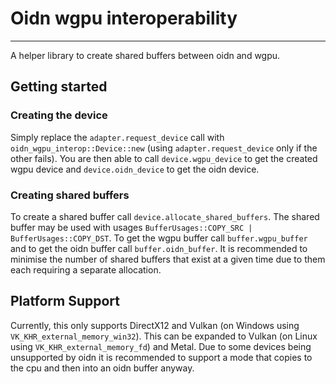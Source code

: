 # Oidn wgpu interoperability

---

A helper library to create shared buffers between oidn and
wgpu.

## Getting started

### Creating the device

Simply replace the `adapter.request_device` call with
`oidn_wgpu_interop::Device::new` (using
`adapter.request_device` only if the other fails). You are
then able to call `device.wgpu_device` to get the created
wgpu device and `device.oidn_device` to get the oidn device.

### Creating shared buffers

To create a shared buffer call
`device.allocate_shared_buffers`. The shared buffer may be
used with usages
`BufferUsages::COPY_SRC | BufferUsages::COPY_DST`. To get
the wgpu buffer call `buffer.wgpu_buffer` and to get the
oidn buffer call `buffer.oidn_buffer`. It is recommended to
minimise the number of shared buffers that exist at a given
time due to them each requiring a separate allocation.

## Platform Support

Currently, this only supports DirectX12 and Vulkan (on
Windows using `VK_KHR_external_memory_win32`). This can be
expanded to Vulkan (on Linux using
`VK_KHR_external_memory_fd`) and Metal. Due to some devices
being unsupported by oidn it is recommended to support a
mode that copies to the cpu and then into an oidn buffer
anyway.